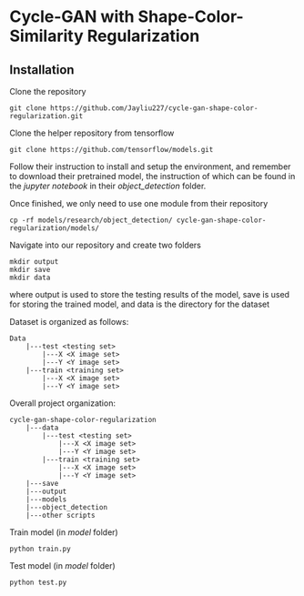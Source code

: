 # Cycle-GAN with Shape-Color-Similarity Regularization

## Installation

Clone the repository
```
git clone https://github.com/Jayliu227/cycle-gan-shape-color-regularization.git
```
Clone the helper repository from tensorflow
```
git clone https://github.com/tensorflow/models.git
```
Follow their instruction to install and setup the environment, and remember to download their pretrained model, the instruction of which can be found in the *jupyter notebook* in their *object_detection* folder.

Once finished, we only need to use one module from their repository
```
cp -rf models/research/object_detection/ cycle-gan-shape-color-regularization/models/
```
Navigate into our repository and create two folders
```
mkdir output
mkdir save
mkdir data
```
where output is used to store the testing results of the model, save is used for storing the trained model, and data is the directory for the dataset

Dataset is organized as follows:
```
Data
    |---test <testing set>
        |---X <X image set>
        |---Y <Y image set>
    |---train <training set>
        |---X <X image set>
        |---Y <Y image set>
```
Overall project organization:
```
cycle-gan-shape-color-regularization
    |---data
        |---test <testing set>
            |---X <X image set>
            |---Y <Y image set>
        |---train <training set>
            |---X <X image set>
            |---Y <Y image set>
    |---save
    |---output
    |---models
    |---object_detection
    |---other scripts
```
Train model (in *model* folder)
```
python train.py
```
Test model (in *model* folder)
```
python test.py
```
